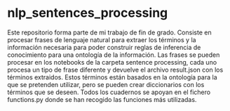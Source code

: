 # nlp_sentences_processing

Este repositorio forma parte de mi trabajo de fin de grado. Consiste en procesar frases de lenguaje natural para extraer los términos y la información necesaria para poder construir reglas de inferencia de conocimiento para una ontología de la información. Las frases se pueden procesar en los notebooks de la carpeta sentence processing, cada uno procesa un tipo de frase diferente y devuelve el archivo result.json con los términos extraidos. Estos términos están basados en la ontología para la que se pretenden utilizar, pero se pueden crear diccionarios con los términos que se deseen. Todos los cuadernos se apoyan en el fichero functions.py donde se han recogido las funciones más utilizadas.
